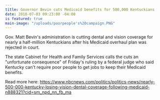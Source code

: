 ```yaml
---
title: Governor Bevin cuts Medicaid benefits for 500,000 Kentuckians
date: 2018-07-03 09:23:00 -04:00
is featured: true
main-image: "/uploads/poorpeople's%20campaign.PNG"
---
```


Gov. Matt Bevin's administration is cutting dental and vision coverage for nearly a half-million Kentuckians after his Medicaid overhaul plan was rejected in court.

The state Cabinet for Health and Family Services calls the cuts an "unfortunate consequence" of Friday's ruling by a federal judge who said Kentucky can't require poor people to get jobs to keep their Medicaid benefits.

Read more here:  https://www.nbcnews.com/politics/politics-news/nearly-500-000-kentucky-losing-vision-dental-coverage-following-medicaid-n888321?cid=sm_npd_nn_fb_ma